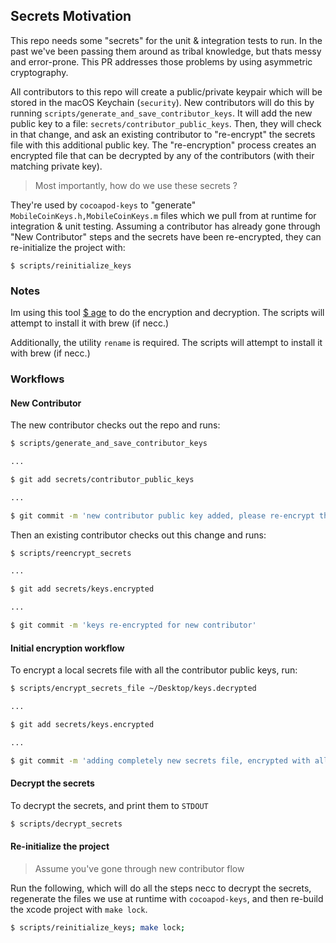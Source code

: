 ## Secrets Motivation

This repo needs some "secrets" for the unit & integration tests to run. In the past we've been passing them around as tribal knowledge, but thats messy and error-prone. This PR addresses those problems by using asymmetric cryptography. 

All contributors to this repo will create a public/private keypair which will be stored in the macOS Keychain (`security`). New contributors will do this by running `scripts/generate_and_save_contributor_keys`. It will add the new public key to a file: `secrets/contributor_public_keys`. Then, they will check in that change, and ask an existing contributor to "re-encrypt" the secrets file with this additional public key. The "re-encryption" process creates an encrypted file that can be decrypted by any of the contributors (with their matching private key).

> Most importantly, how do we use these secrets ? 

They're used by `cocoapod-keys` to "generate" `MobileCoinKeys.h,MobileCoinKeys.m` files which we pull from at runtime for integration & unit testing. Assuming a contributor has already gone through "New Contributor" steps and the secrets have been re-encrypted, they can re-initialize the project with:

```
$ scripts/reinitialize_keys
```

### Notes

Im using this tool [$ age](https://github.com/FiloSottile/age) to do the encryption and decryption. The scripts will attempt to install it with brew (if necc.)

Additionally, the utility `rename` is required. The scripts will attempt to install it with brew (if necc.)

### Workflows

#### New Contributor

The new contributor checks out the repo and runs:

```bash
$ scripts/generate_and_save_contributor_keys

...

$ git add secrets/contributor_public_keys

...

$ git commit -m 'new contributor public key added, please re-encrypt the secrets for me'
```

Then an existing contributor checks out this change and runs:

```bash
$ scripts/reencrypt_secrets

...

$ git add secrets/keys.encrypted

...

$ git commit -m 'keys re-encrypted for new contributor'
```

#### Initial encryption workflow

To encrypt a local secrets file with all the contributor public keys, run:

```bash
$ scripts/encrypt_secrets_file ~/Desktop/keys.decrypted

...

$ git add secrets/keys.encrypted

...

$ git commit -m 'adding completely new secrets file, encrypted with all the contributor public keys'
```

#### Decrypt the secrets

To decrypt the secrets, and print them to `STDOUT`

```bash
$ scripts/decrypt_secrets
```

#### Re-initialize the project 

> Assume you've gone through new contributor flow

Run the following, which will do all the steps necc to decrypt the secrets, regenerate the files we use at runtime with `cocoapod-keys`, and then re-build the xcode project with `make lock`.

```bash
$ scripts/reinitialize_keys; make lock;
```
